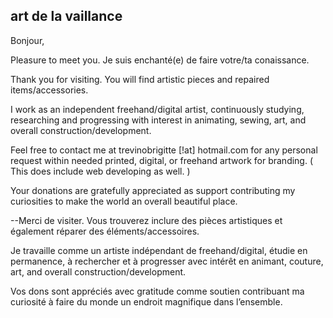 ## art de la vaillance

Bonjour,

Pleasure to meet you. Je suis enchanté(e) de faire votre/ta conaissance.

Thank you for visiting. You will find artistic pieces and repaired items/accessories.

I work as an independent freehand/digital artist, continuously studying, researching and progressing with interest in animating, sewing, art, and overall construction/development.

Feel free to contact me at trevinobrigitte [!at] hotmail.com for any personal request within needed printed, digital, or freehand artwork for branding. ( This does include web developing as well. )

Your donations are gratefully appreciated as support contributing my curiosities to make the world an overall beautiful place.

--Merci de visiter. Vous trouverez inclure des pièces artistiques et également réparer des éléments/accessoires.

Je travaille comme un artiste indépendant de freehand/digital, étudie en permanence, à rechercher et à progresser avec intérêt en animant, couture, art, and overall construction/development.

Vos dons sont appréciés avec gratitude comme soutien contribuant ma curiosité à faire du monde un endroit magnifique dans l’ensemble.
